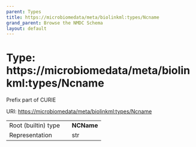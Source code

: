 ```yaml
---
parent: Types
title: https://microbiomedata/meta/biolinkml:types/Ncname
grand_parent: Browse the NMDC Schema
layout: default
---
```


# Type: https://microbiomedata/meta/biolinkml:types/Ncname


Prefix part of CURIE

URI: [https://microbiomedata/meta/biolinkml:types/Ncname](https://microbiomedata/meta/biolinkml:types/Ncname)

|  |  |  |
| --- | --- | --- |
| Root (builtin) type | | **NCName** |
| Representation | | str |
